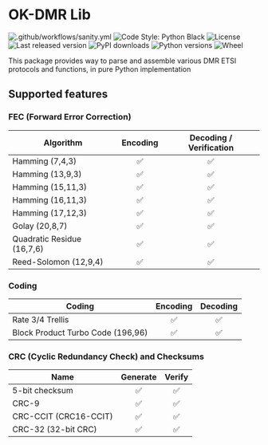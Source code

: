 # OK-DMR Lib

![.github/workflows/sanity.yml](https://img.shields.io/github/workflow/status/OK-DMR/ok-dmrlib/Sanity?style=flat-square)
![Code Style: Python Black](https://img.shields.io/badge/code%20style-black-000000.svg?style=flat-square)
![License](https://img.shields.io/github/license/OK-DMR/ok-dmrlib?style=flat-square)
![Last released version](https://img.shields.io/pypi/v/ok-dmrlib?style=flat-square)
![PyPI downloads](https://img.shields.io/pypi/dd/ok-dmrlib?style=flat-square)
![Python versions](https://img.shields.io/pypi/pyversions/ok-dmrlib?style=flat-square)
![Wheel](https://img.shields.io/pypi/wheel/ok-dmrlib?style=flat-square)

This package provides way to parse and assemble various DMR ETSI protocols and functions, in pure Python implementation

## Supported features

### FEC (Forward Error Correction)

| Algorithm                  | Encoding | Decoding / Verification |
|----------------------------|:--------:|:-----------------------:|
| Hamming (7,4,3)            |    ✅     |            ✅            |
| Hamming (13,9,3)           |    ✅     |            ✅            |
| Hamming (15,11,3)          |    ✅     |            ✅            |
| Hamming (16,11,3)          |    ✅     |            ✅            |
| Hamming (17,12,3)          |    ✅     |            ✅            |
| Golay (20,8,7)             |    ✅     |            ✅            |
| Quadratic Residue (16,7,6) |    ✅     |            ✅            |
| Reed-Solomon (12,9,4)      |    ✅     |            ✅            |

### Coding

| Coding                            |  Encoding  |  Decoding  |
|-----------------------------------|:----------:|:----------:|
| Rate 3/4 Trellis                  |     ✅      |     ✅      |
| Block Product Turbo Code (196,96) |     ✅      |     ✅      |

### CRC (Cyclic Redundancy Check) and Checksums

| Name                  | Generate | Verify |
|-----------------------|:--------:|:------:|
| 5-bit checksum        |    ✅     |   ✅    |
| CRC-9                 |    ✅     |   ✅    |
| CRC-CCIT (CRC16-CCIT) |    ✅     |   ✅    |
| CRC-32 (32-bit CRC)   |    ✅     |   ✅    |